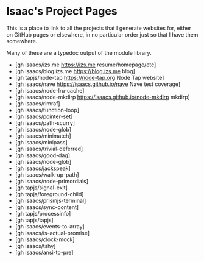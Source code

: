 # Isaac's Project Pages

This is a place to link to all the projects that I generate
websites for, either on GitHub pages or elsewhere, in no
particular order just so that I have them somewhere.

Many of these are a typedoc output of the module library.

* [gh isaacs/izs.me https://izs.me resume/homepage/etc]
* [gh isaacs/blog.izs.me https://blog.izs.me blog]
* [gh tapjs/node-tap https://node-tap.org Node Tap website]
* [gh isaacs/nave https://isaacs.github.io/nave Nave test
  coverage]
* [gh isaacs/node-lru-cache]
* [gh isaacs/node-mkdirp https://isaacs.github.io/node-mkdirp
  mkdirp]
* [gh isaacs/rimraf]
* [gh isaacs/function-loop]
* [gh isaacs/pointer-set]
* [gh isaacs/path-scurry]
* [gh isaacs/node-glob]
* [gh isaacs/minimatch]
* [gh isaacs/minipass]
* [gh isaacs/trivial-deferred]
* [gh isaacs/good-dag]
* [gh isaacs/node-glob]
* [gh isaacs/jackspeak]
* [gh isaacs/walk-up-path]
* [gh isaacs/node-primordials]
* [gh tapjs/signal-exit]
* [gh tapjs/foreground-child]
* [gh isaacs/prismjs-terminal]
* [gh isaacs/sync-content]
* [gh tapjs/processinfo]
* [gh tapjs/tapjs]
* [gh isaacs/events-to-array]
* [gh isaacs/is-actual-promise]
* [gh isaacs/clock-mock]
* [gh isaacs/tshy]
* [gh isaacs/ansi-to-pre]
